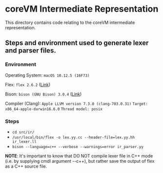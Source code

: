 # coreVM Intermediate Representation

This directory contains code relating to the coreVM intermediate
representation.

## Steps and environment used to generate lexer and parser files.

### Environment
Operating System:
`macOS 10.12.5 (16F73)`

Flex:
`flex 2.6.2` ([Link](https://github.com/westes/flex/releases/tag/v2.6.2))

Bison:
`bison (GNU Bison) 3.0.4` ([Link](http://ftp.gnu.org/gnu/bison/bison-3.0.4.tar.gz))

Compiler (Clang):
`Apple LLVM version 7.3.0 (clang-703.0.31)`
`Target: x86_64-apple-darwin16.6.0`
`Thread model: posix`

### Steps

  * `cd src/ir/`
  * `/usr/local/bin/flex -o lex.yy.cc --header-file=lex.yy.hh ir_lexer.ll`
  * `bison --language=c++ --verbose --warnings=error ir_parser.yy`

**NOTE**: It's important to know that DO NOT compile lexer file in C++ mode
(i.e. by supplying cmdl argument --c++), but rather save the output of
flex as a C++ source file.
